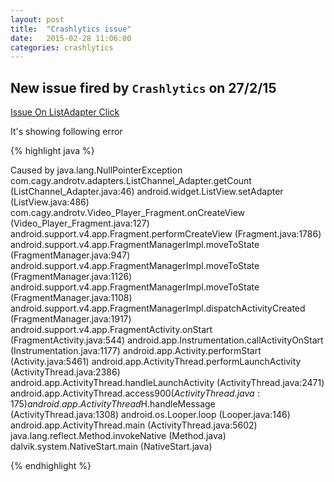 ```yaml
---
layout: post
title:  "Crashlytics issue"
date:   2015-02-28 11:06:00
categories: crashlytics
---
```

## New issue fired by `Crashlytics` on 27/2/15 

[Issue On ListAdapter Click][1]

It's showing following error

{% highlight java %}

Caused by java.lang.NullPointerException
com.cagy.androtv.adapters.ListChannel_Adapter.getCount (ListChannel_Adapter.java:46)
android.widget.ListView.setAdapter (ListView.java:486)
com.cagy.androtv.Video_Player_Fragment.onCreateView (Video_Player_Fragment.java:127)
android.support.v4.app.Fragment.performCreateView (Fragment.java:1786)
android.support.v4.app.FragmentManagerImpl.moveToState (FragmentManager.java:947)
android.support.v4.app.FragmentManagerImpl.moveToState (FragmentManager.java:1126)
android.support.v4.app.FragmentManagerImpl.moveToState (FragmentManager.java:1108)
android.support.v4.app.FragmentManagerImpl.dispatchActivityCreated (FragmentManager.java:1917)
android.support.v4.app.FragmentActivity.onStart (FragmentActivity.java:544)
android.app.Instrumentation.callActivityOnStart (Instrumentation.java:1177)
android.app.Activity.performStart (Activity.java:5461)
android.app.ActivityThread.performLaunchActivity (ActivityThread.java:2386)
android.app.ActivityThread.handleLaunchActivity (ActivityThread.java:2471)
android.app.ActivityThread.access$900 (ActivityThread.java:175)
android.app.ActivityThread$H.handleMessage (ActivityThread.java:1308)
android.os.Looper.loop (Looper.java:146)
android.app.ActivityThread.main (ActivityThread.java:5602)
java.lang.reflect.Method.invokeNative (Method.java)
dalvik.system.NativeStart.main (NativeStart.java)

{% endhighlight %}

[1]: https://fabric.io/blackid/android/apps/com.cagy.androtv/issues/54f090c67d7854d7c9933bf8
